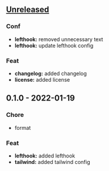 <a name="unreleased"></a>
## [Unreleased]

### Conf
- **lefthook:** removed unnecessary text
- **lefthook:** update lefthook config

### Feat
- **changelog:** added changelog
- **license:** added license


<a name="0.1.0"></a>
## 0.1.0 - 2022-01-19
### Chore
- format

### Feat
- **lefthook:** added lefthook
- **tailwind:** added tailwind config


[Unreleased]: https://github.com/tigorlazuardi/at-home/compare/0.1.0...HEAD

